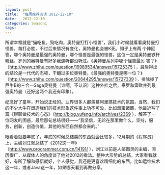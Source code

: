 ```yaml
---
layout: post
title:  "每周推荐阅读 2012-12-10"
date:   2012-12-10
categories: Season1
tags:
---
```


所谓幸福就是“猫吃鱼，狗吃肉，奥特曼打打小怪兽”，我们小时候就看看奥特曼打怪兽，每打必胜，不过后来情况有变化，奥特曼也会被K死。知乎上有两 个神回答，哪个奥特曼是最强的奥特曼，哪个怪兽是最强的怪兽，这位一定是奥特曼铁杆粉丝，罗列的奥特曼有好多我连听都没听过。《奥特曼系列中哪个怪兽最厉 害？》（http://www.zhihu.com/question/19989534/answer/15725375 ），最后得出的结论是一代代的杰顿，干翻过多位奥特曼。《最强的奥特曼是哪一位？》（http://www.zhihu.com/question/20644295/answer/15727339 ），排除掉了巨牛B的三合一Saga奥特曼（谁啊，不认识）这种外挂之后，泰罗和雷欧并列最强奥特曼（还好这两个我还有印象）。

纪念好了童年，开始说正经的。业界很多人都羡慕阿里搞技术的氛围，当然，我们的不少大牛在塑造我们的技术形象这件事上功不可没，比如淘宝诸霸，他最近写了篇《聊聊做技术的心态》（http://blog.yufeng.info/archives/2369 ），解答了一位网友的困惑，最后那句总结很好——“我坚信，无论在那里做什么，坚持，服务，创新，创造价值，其他的东西自然都会来的。”

眼看着就要年底了，年底的时候总结类的东西就会比较多，12月期的《程序员》上，主编刘江就总结了《2012这一年》（http://www.programmer.com.cn/14191/ ），刘江以前是人邮图灵的主编，阅历很广，从媒体人的角度谈了他对2012的看法。整种大形势的总结，大家看看就好，有所了解和感悟就好，个人感觉，我还是更喜欢精细化的东西，比如运维技术这一年，或者Java这一年，如果哪天看到再做分享。